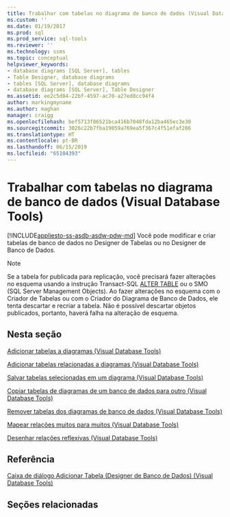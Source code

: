 ```yaml
---
title: Trabalhar com tabelas no diagrama de banco de dados (Visual Database Tools) | Microsoft Docs
ms.custom: ''
ms.date: 01/19/2017
ms.prod: sql
ms.prod_service: sql-tools
ms.reviewer: ''
ms.technology: ssms
ms.topic: conceptual
helpviewer_keywords:
- database diagrams [SQL Server], tables
- Table Designer, database diagrams
- tables [SQL Server], database diagrams
- database diagrams [SQL Server], Table Designer
ms.assetid: ee2c5d84-22bf-4597-ac70-a27ed8cc94f4
author: markingmyname
ms.author: maghan
manager: craigg
ms.openlocfilehash: bef5713f86521bca416b7048fda12ba465ec3e30
ms.sourcegitcommit: 3026c22b7fba19059a769ea5f367c4f51efaf286
ms.translationtype: HT
ms.contentlocale: pt-BR
ms.lasthandoff: 06/15/2019
ms.locfileid: "65104393"
---
```

# <a name="work-with-tables-in-database-diagram-visual-database-tools"></a>Trabalhar com tabelas no diagrama de banco de dados (Visual Database Tools)
[!INCLUDE[appliesto-ss-asdb-asdw-pdw-md](../../includes/appliesto-ss-asdb-asdw-pdw-md.md)]
Você pode modificar e criar tabelas de banco de dados no Designer de Tabelas ou no Designer de Banco de Dados.  
  
> [!NOTE]  
> Se a tabela for publicada para replicação, você precisará fazer alterações no esquema usando a instrução Transact-SQL [ALTER TABLE](../../t-sql/statements/alter-table-transact-sql.md) ou o SMO (SQL Server Management Objects). Ao fazer alterações no esquema com o Criador de Tabelas ou com o Criador do Diagrama de Banco de Dados, ele tenta descartar e recriar a tabela. Não é possível descartar objetos publicados, portanto, haverá falha na alteração de esquema.  
  
## <a name="in-this-section"></a>Nesta seção  
[Adicionar tabelas a diagramas &#40;Visual Database Tools&#41;](../../ssms/visual-db-tools/add-tables-to-diagrams-visual-database-tools.md)  
  
[Adicionar tabelas relacionadas a diagramas &#40;Visual Database Tools&#41;](../../ssms/visual-db-tools/add-related-tables-to-diagrams-visual-database-tools.md)  
  
[Salvar tabelas selecionadas em um diagrama &#40;Visual Database Tools&#41;](../../ssms/visual-db-tools/save-selected-tables-on-a-diagram-visual-database-tools.md)  
  
[Copiar tabelas de diagramas de um banco de dados para outro &#40;Visual Database Tools&#41;](../../ssms/visual-db-tools/copy-tables-from-one-database-diagrams-to-another-visual-database-tools.md)  
  
[Remover tabelas dos diagramas de banco de dados &#40;Visual Database Tools&#41;](../../ssms/visual-db-tools/remove-tables-from-database-diagrams-visual-database-tools.md)  
  
[Mapear relações muitos para muitos &#40;Visual Database Tools&#41;](../../ssms/visual-db-tools/map-many-to-many-relationships-visual-database-tools.md)  
  
[Desenhar relações reflexivas &#40;Visual Database Tools&#41;](../../ssms/visual-db-tools/draw-reflexive-relationships-visual-database-tools.md)  
  
## <a name="reference"></a>Referência  
[Caixa de diálogo Adicionar Tabela &#40;Designer de Banco de Dados&#41; &#40;Visual Database Tools&#41;](../../ssms/visual-db-tools/add-table-dialog-box-database-designer-visual-database-tools.md)  
  
## <a name="related-sections"></a>Seções relacionadas  
